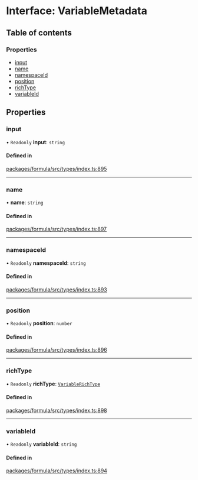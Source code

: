 # Interface: VariableMetadata

## Table of contents

### Properties

- [input](VariableMetadata.md#input)
- [name](VariableMetadata.md#name)
- [namespaceId](VariableMetadata.md#namespaceid)
- [position](VariableMetadata.md#position)
- [richType](VariableMetadata.md#richtype)
- [variableId](VariableMetadata.md#variableid)

## Properties

### <a id="input" name="input"></a> input

• `Readonly` **input**: `string`

#### Defined in

[packages/formula/src/types/index.ts:895](https://github.com/mashcard/mashcard/blob/main/packages/formula/src/types/index.ts#L895)

---

### <a id="name" name="name"></a> name

• **name**: `string`

#### Defined in

[packages/formula/src/types/index.ts:897](https://github.com/mashcard/mashcard/blob/main/packages/formula/src/types/index.ts#L897)

---

### <a id="namespaceid" name="namespaceid"></a> namespaceId

• `Readonly` **namespaceId**: `string`

#### Defined in

[packages/formula/src/types/index.ts:893](https://github.com/mashcard/mashcard/blob/main/packages/formula/src/types/index.ts#L893)

---

### <a id="position" name="position"></a> position

• `Readonly` **position**: `number`

#### Defined in

[packages/formula/src/types/index.ts:896](https://github.com/mashcard/mashcard/blob/main/packages/formula/src/types/index.ts#L896)

---

### <a id="richtype" name="richtype"></a> richType

• `Readonly` **richType**: [`VariableRichType`](../README.md#variablerichtype)

#### Defined in

[packages/formula/src/types/index.ts:898](https://github.com/mashcard/mashcard/blob/main/packages/formula/src/types/index.ts#L898)

---

### <a id="variableid" name="variableid"></a> variableId

• `Readonly` **variableId**: `string`

#### Defined in

[packages/formula/src/types/index.ts:894](https://github.com/mashcard/mashcard/blob/main/packages/formula/src/types/index.ts#L894)
